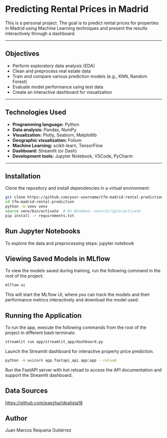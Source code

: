 # Predicting Rental Prices in Madrid

This is a personal project. The goal is to predict rental prices for properties in Madrid using Machine Learning techniques and present the results interactively through a dashboard.

---

##  Objectives

- Perform exploratory data analysis (EDA)
- Clean and preprocess real estate data
- Train and compare various prediction models (e.g., KNN, Random Forest)
- Evaluate model performance using test data
- Create an interactive dashboard for visualization

---

## Technologies Used

- **Programming language:** Python
- **Data analysis:** Pandas, NumPy
- **Visualization:** Plotly, Seaborn, Matplotlib
- **Geographic visualization:** Folium
- **Machine Learning:** scikit-learn, TensorFlow
- **Dashboard:** Streamlit (or Dash)
- **Development tools:** Jupyter Notebook, VSCode, PyCharm

---

##  Installation

Clone the repository and install dependencies in a virtual environment:

```bash
git clone https://github.com/your-username/tfm-madrid-rental-prediction.git
cd tfm-madrid-rental-prediction
python -m venv venv
source venv/bin/activate  # On Windows: venv\Scripts\activate
pip install -r requirements.txt
```

## Run Jupyter Notebooks
To explore the data and preprocessing steps:
jupyter notebook

## Viewing Saved Models in MLflow
To view the models saved during training, run the following command in the root of the project:

```bash
mlflow ui
```
This will start the MLflow UI, where you can track the models and their performance metrics interactively and download the model used.

## Running the Application
To run the app, execute the following commands from the root of the project in different bash terminals:
```bash
streamlit run app/streamlit_app/dashboard.py
```
Launch the Streamlit dashboard for interactive property price prediction.

```bash
python -m uvicorn app.fastapi_api.app:app --reload
```
Run the FastAPI server with hot reload to access the API documentation and support the Streamlit dashboard.

## Data Sources
https://github.com/paezha/idealista18

## Author
Juan Marcos Requena Gutiérrez
